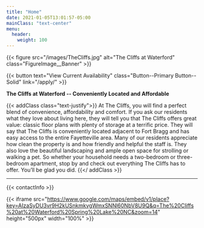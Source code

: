 ```yaml
---
title: "Home"
date: 2021-01-05T13:01:57-05:00
mainClass: "text-center"
menu:
  header:
    weight: 100
---
```


{{< figure src="/images/TheCliffs.jpg" alt="The Cliffs at Waterford" class="FigureImage__Banner" >}}

{{< button text="View Current Availability" class="Button--Primary Button--Solid" link="/apply/" >}}

**The Cliffs at Waterford -- Conveniently Located and Affordable**

{{< addClass class="text-justify">}}
  At The Cliffs, you will find a perfect blend of convenience, affordability and comfort. If you ask our residents what they love about living here, they will tell you that The Cliffs offers great value: classic floor plans with plenty of storage at a terrific price. They will say that The Cliffs is conveniently located adjacent to Fort Bragg and has easy access to the entire Fayetteville area. Many of our residents appreciate how clean the property is and how friendly and helpful the staff is. They also love the beautiful landscaping and ample open space for strolling or walking a pet. So whether your household needs a two-bedroom or three-bedroom apartment, stop by and check out everything The Cliffs has to offer. You’ll be glad you did.
{{</ addClass >}}

***

{{< contactInfo >}}

{{< iframe src="https://www.google.com/maps/embed/v1/place?key=AIzaSyDU3vr9H2kUSnkmkvgWmxSNNl60NbV8U9Q&q=The%20Cliffs%20at%20Waterford%20Spring%20Lake%20NC&zoom=14" height="500px" width="100%" >}}
